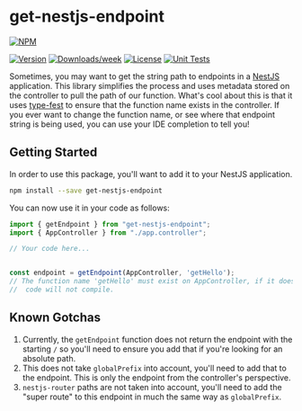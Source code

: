 # get-nestjs-endpoint


[![NPM](https://nodei.co/npm/get-nestjs-endpoint.png)](https://nodei.co/npm/get-nestjs-endpoint/)

[![Version](https://img.shields.io/npm/v/get-nestjs-endpoint.svg?style=for-the-badge)](https://npmjs.org/package/get-nestjs-endpoint)
[![Downloads/week](https://img.shields.io/npm/dw/get-nestjs-endpoint.svg?style=for-the-badge)](https://npmjs.org/package/get-nestjs-endpoint)
[![License](https://img.shields.io/npm/l/get-nestjs-endpoint.svg?style=for-the-badge)](https://github.com/entrostat/get-nestjs-endpoint/blob/master/package.json)
[![Unit Tests](https://github.com/entrostat/get-nestjs-endpoint/actions/workflows/unit-tests.yml/badge.svg?branch=master)](https://github.com/entrostat/get-nestjs-endpoint/actions/workflows/unit-tests.yml)

Sometimes, you may want to get the string path to endpoints in a [NestJS](https://nestjs.com) application. This library simplifies the process and uses metadata stored on the controller to pull the path of our function. What's cool about this is that it uses [type-fest](https://github.com/sindresorhus/type-fest) to ensure that the function name exists in the controller. If you ever want to change the function name, or see where that endpoint string is being used, you can use your IDE completion to tell you!

## Getting Started

In order to use this package, you'll want to add it to your NestJS application.

```bash
npm install --save get-nestjs-endpoint
```

You can now use it in your code as follows:

```typescript
import { getEndpoint } from "get-nestjs-endpoint";
import { AppController } from "./app.controller";

// Your code here...


const endpoint = getEndpoint(AppController, 'getHello');
// The function name 'getHello' must exist on AppController, if it doesn't the
//  code will not compile.
```

## Known Gotchas

 1. Currently, the `getEndpoint` function does not return the endpoint with the starting `/` so you'll need to ensure you add that if you're looking for an absolute path.
 2. This does not take `globalPrefix` into account, you'll need to add that to the endpoint. This is only the endpoint from the controller's perspective.
 3. `nestjs-router` paths are not taken into account, you'll need to add the "super route" to this endpoint in much the same way as `globalPrefix`.
